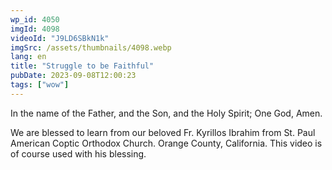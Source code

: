 ```yaml
---
wp_id: 4050
imgId: 4098
videoId: "J9LD6SBkN1k"
imgSrc: /assets/thumbnails/4098.webp
lang: en
title: "Struggle to be Faithful"
pubDate: 2023-09-08T12:00:23
tags: ["wow"]
---
```


<p>In the name of the Father, and the Son, and the Holy Spirit; One God, Amen.</p>
<p>We are blessed to learn from our beloved Fr. Kyrillos Ibrahim from St. Paul American Coptic Orthodox Church. Orange County, California. This video is of course used with his blessing.</p>
